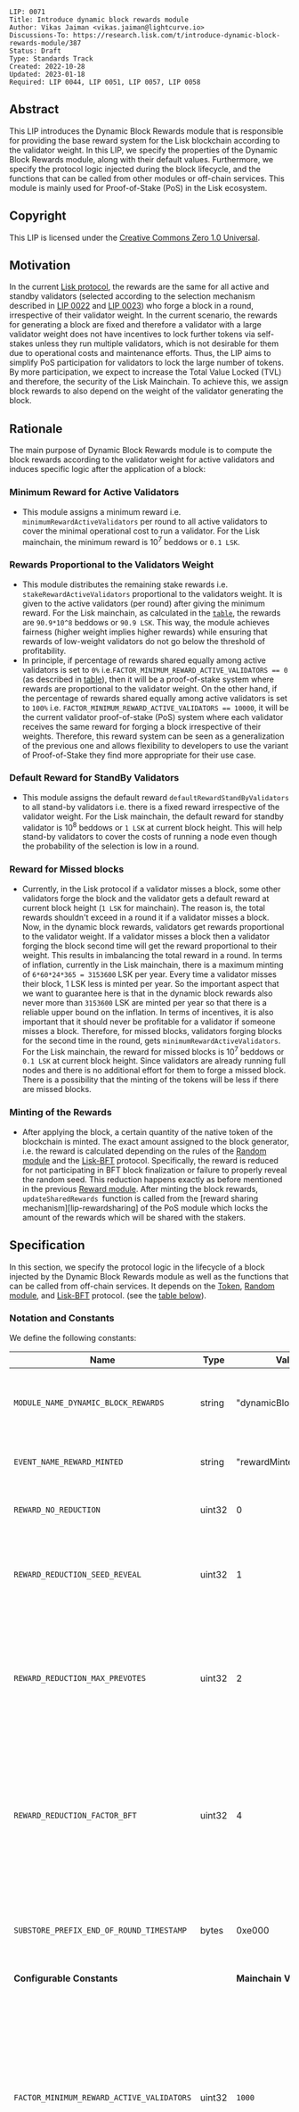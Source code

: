 ```
LIP: 0071
Title: Introduce dynamic block rewards module
Author: Vikas Jaiman <vikas.jaiman@lightcurve.io>
Discussions-To: https://research.lisk.com/t/introduce-dynamic-block-rewards-module/387
Status: Draft
Type: Standards Track
Created: 2022-10-28
Updated: 2023-01-18
Required: LIP 0044, LIP 0051, LIP 0057, LIP 0058
```

## Abstract

This LIP introduces the Dynamic Block Rewards module that is responsible for providing the base reward system for the Lisk blockchain according to the validator weight. In this LIP, we specify the properties of the Dynamic Block Rewards module, along with their default values. Furthermore, we specify the protocol logic injected during the block lifecycle, and the functions that can be called from other modules or off-chain services. This module is mainly used for Proof-of-Stake (PoS) in the Lisk ecosystem.

## Copyright

This LIP is licensed under the [Creative Commons Zero 1.0 Universal](https://creativecommons.org/publicdomain/zero/1.0/).

## Motivation

In the current [Lisk protocol][lip-0042], the rewards are the same for all active and standby validators (selected according to the selection mechanism described in [LIP 0022][lip-0022] and [LIP 0023][lip-0023]) who forge a block in a round, irrespective of their validator weight. In the current scenario, the rewards for generating a block are fixed and therefore a validator with a large validator weight does not have incentives to lock further tokens via self-stakes unless they run multiple validators, which is not desirable for them due to operational costs and maintenance efforts. Thus, the LIP aims to simplify PoS participation for validators to lock the large number of tokens. By more participation, we expect to increase the Total Value Locked (TVL) and therefore, the security of the Lisk Mainchain. To achieve this, we assign block rewards to also depend on the weight of the validator generating the block.

## Rationale

​​The main purpose of Dynamic Block Rewards module is to compute the block rewards according to the validator weight for active validators and induces specific logic after the application of a block:

### Minimum Reward for Active Validators

* This module assigns a minimum reward i.e. `minimumRewardActiveValidators` per round to all active validators to cover the minimal operational cost to run a validator. For the Lisk mainchain, the minimum reward is 10<sup>7</sup> beddows or `0.1 LSK`.

### Rewards Proportional to the Validators Weight

* This module distributes the remaining stake rewards i.e. `stakeRewardActiveValidators` proportional to the validators weight. It is given to the active validators (per round) after giving the minimum reward. For the Lisk mainchain, as calculated in the [`table`](#reward-computation), the rewards are `90.9*10^8` beddows or `90.9 LSK`. This way, the module achieves fairness (higher weight implies higher rewards) while ensuring that rewards of low-weight validators do not go below the threshold of profitability.
* In principle, if percentage of rewards shared equally among active validators is set to `0%` i.e.`FACTOR_MINIMUM_REWARD_ACTIVE_VALIDATORS == 0` (as described in [table](#specification)), then it will be a proof-of-stake system where rewards are proportional to the validator weight. On the other hand, if the percentage of rewards shared equally among active validators is set to `100%` i.e. `FACTOR_MINIMUM_REWARD_ACTIVE_VALIDATORS == 10000`, it will be the current validator proof-of-stake (PoS) system where each validator receives the same reward for forging a block irrespective of their weights. Therefore, this reward system can be seen as a generalization of the previous one and allows flexibility to developers to use the variant of Proof-of-Stake they find more appropriate for their use case.

### Default Reward for StandBy Validators

* This module assigns the default reward `defaultRewardStandByValidators` to all stand-by validators i.e. there is a fixed reward irrespective of the validator weight. For the Lisk mainchain, the default reward for standby validator is 10<sup>8</sup> beddows or `1 LSK` at current block height. This will help stand-by validators to cover the costs of running a node even though the probability of the selection is low in a round.

### Reward for Missed blocks

* Currently, in the Lisk protocol if a validator misses a block, some other validators forge the block and the validator gets a default reward at current block height (`1 LSK` for mainchain). The reason is, the total rewards shouldn't exceed in a round it if a validator misses a block. Now, in the dynamic block rewards, validators get rewards proportional to the validator weight. If a validator misses a block then a validator forging the block second time will get the reward proportional to their weight. This results in imbalancing the total reward in a round. In terms of inflation, currently in the Lisk mainchain, there is a maximum minting of `6*60*24*365 = 3153600` LSK per year. Every time a validator misses their block, 1 LSK less is minted per year. So the important aspect that we want to guarantee here is that in the dynamic block rewards also never more than `3153600` LSK are minted per year so that there is a reliable upper bound on the inflation. In terms of incentives, it is also important that it should never be profitable for a validator if someone misses a block. Therefore, for missed blocks, validators forging blocks for the second time in the round, gets `minimumRewardActiveValidators`. For the Lisk mainchain, the reward for missed blocks is 10<sup>7</sup> beddows or `0.1 LSK` at current block height. Since validators are already running full nodes and there is no additional effort for them to forge a missed block. There is a possibility that the minting of the tokens will be less if there are missed blocks.

### Minting of the Rewards

* After applying the block, a certain quantity of the native token of the blockchain is minted. The exact amount assigned to the block generator, i.e. the reward is calculated depending on the rules of the [Random module][lip-0046] and the [Lisk-BFT][lip-0058] protocol. Specifically, the reward is reduced for not participating in BFT block finalization or failure to properly reveal the random seed. This reduction happens exactly as before mentioned in the previous [Reward module][lip-0042]. After minting the block rewards, `updateSharedRewards `function is called from the [reward sharing mechanism][lip-rewardsharing] of the PoS module which locks the amount of the rewards which will be shared with the stakers.

## Specification

In this section, we specify the protocol logic in the lifecycle of a block injected by the Dynamic Block Rewards module as well as the functions that can be called from off-chain services. It depends on the [Token][lip-0051], [Random module][lip-0046], and [Lisk-BFT][lip-0058] protocol. (see the [table below](#heading=h.arcsjo6wpya2)).

### Notation and Constants

We define the following constants:

| Name | Type | Value | Description |
|------|------|-------|-------------|
| `MODULE_NAME_DYNAMIC_BLOCK_REWARDS` | string | "dynamicBlockRewards" | The module name of the Dynamic Block Rewards module. |
| `EVENT_NAME_REWARD_MINTED` | string | "rewardMinted" | Name of the event during minting of the rewards. |
| `REWARD_NO_REDUCTION` | uint32 | 0 | Return code for no block reward reduction. |
| `REWARD_REDUCTION_SEED_REVEAL` | uint32 | 1 | Return code for block reward reduction because of the failed seed reveal. |
| `REWARD_REDUCTION_MAX_PREVOTES` | uint32 | 2 | Return code for block reward reduction because the block header does not imply the maximal number of prevotes. |
| `REWARD_REDUCTION_FACTOR_BFT` | uint32 | 4 | The reduction factor for validator block reward in case when the block header does not imply the maximal number of prevotes. |
| `SUBSTORE_PREFIX_END_OF_ROUND_TIMESTAMP` | bytes | 0xe000 | The substore prefix of the End-Of-Round timestamp substore. |
| **Configurable Constants** | | **Mainchain Value** | |
| `FACTOR_MINIMUM_REWARD_ACTIVE_VALIDATORS` | uint32 | `1000` | It determines the percentage of rewards assigned equally to all active validators. The percentage can be obtained by dividing the value by `100`, i.e., a value of `1000` corresponds to `10%` .|
| `TOKEN_ID_DYNAMIC_BLOCK_REWARD` | bytes | configurable | The [token ID][lip-0051#token-id-and-native-tokens] of the token used for the reward system of the Blockchain. |
| `NUMBER_ACTIVE_VALIDATORS` | uint32 | `101` | The number of active validators (as defined in [PoS module][lip-0057]). |
| `ROUND_LENGTH` | uint32 | `103` | The round length (as defined in [PoS module][lip-0057]). |

Furthermore, for the rest of this LIP we indicate with `ctx` the execution context which is passed as extra input to each method call.

### Reward Computation

We calculate the rewards for validators as follows:

| Name | Mainchain Value | Computation | Description |
|------|-----------------|-------------|-------------|
| `minimumRewardActiveValidators` | 10<sup>7</sup> | (`FACTOR_MINIMUM_REWARD_ACTIVE_VALIDATORS * getDefaultRewardAtHeight(blockHeader.height))//DECIMAL_PERCENT_FACTOR` | The minimum reward per round for an active validator. Here `DECIMAL_PERCENT_FACTOR == 10000` and `blockHeader.height` is the current block height. |
| `totalRewardActiveValidators` | 101*10<sup>8</sup> | `NUMBER_ACTIVE_VALIDATORS * getDefaultRewardAtHeight(blockHeader.height)` | The total reward per round for active validators. Here `blockHeader.height` is the current block height. |
| `stakeRewardActiveValidators`| 90.9*10<sup>8</sup> | `totalRewardActiveValidators - NUMBER_ACTIVE_VALIDATORS * minimumRewardActiveValidators` | The remaining rewards for active validators (per round) after giving the minimum reward. |
| `defaultRewardStandByValidators` | 10<sup>8</sup> | `getDefaultRewardAtHeight(blockHeader.height)` | The default reward per round for standby validators irrespective of their validator weight. Here `blockHeader.height` is the current block height. |

Here [`getDefaultRewardAtHeight`](#getdefaultrewardatheight), returns a 64-bit unsigned integer value, the default block reward, given the block height as input.

### Functions from Other Modules

Calling a function `fct` from another module (named `module`) is represented by `module.fct(required inputs)`.

### Dynamic Block Rewards Module Store

The key-value pairs in the module store are organized as follows:

#### End-Of-Round Timestamp Substore

##### Substore Prefix, Store Key, and Store Value

The entry in the end-of-round timestamp substore is as follows:

* The substore prefix is set to `SUBSTORE_PREFIX_END_OF_ROUND_TIMESTAMP`.
* The store key is set to empty bytes.
* The store value is the serialization of an object following `endOfRoundTimestampStoreSchema`
* Notation: For the rest of this proposal, let `endOfRoundTimestamp` be the `timestamp` property of the entry in the end-of-round timestamp substore.

##### JSON Schema

```java
endOfRoundTimestampStoreSchema = {
    "type": "object",
    "required": ["timestamp"],
    "properties": {
        "timestamp": {
            "dataType": "uint32",
            "fieldNumber": 1
        }
    }
}
```

##### Properties

* `timestamp`: The timestamp of the last block in a round.

### Token for Rewards

The Dynamic Block Rewards module triggers the minting of rewards in the fungible token identified by the value of `TOKEN_ID_DYNAMIC_BLOCK_REWARD`, which denotes a token ID. The value of `TOKEN_ID_DYNAMIC_BLOCK_REWARD` is set according to the initial configuration of the Dynamic Block Rewards module.

### Reward Brackets

As part of the Dynamic Block Rewards module configuration, the module has to define certain reward brackets, i.e., the values of the default block reward depending on the height of the block. For this LIP, we assume the reward brackets are given by the function [`getDefaultRewardAtHeight`](#getdefaultrewardatheight), which returns a 64-bit unsigned integer value, the default block reward, given the block height as input.

### Lisk Mainchain Configuration

#### Mainchain Rewards Token

The token for rewards on the Lisk mainchain is the LSK token. The value of `TOKEN_ID_DYNAMIC_BLOCK_REWARD` is defined in [LIP 0063][lip-0063#constants].

#### Mainchain Reward Brackets

The reward brackets for the Lisk Mainchain are as follows:

| Height | Default Reward |
|--------|----------------|
| From 1,451,520 to 4,451,519 | 5 × 10<sup>8</sup> |
| From 4,451,520 to 7,451,519 | 4 × 10<sup>8</sup> |
| From 7,451,520 to 10,451,519 | 3 × 10<sup>8 </sup> |
| From 10,451,520 to 13,451,519 | 2 × 10<sup>8</sup> |
| From 13,451,520 onwards | 1 × 10<sup>8</sup> |

This corresponds to default rewards of 5 LSK, 4 LSK, 3 LSK, 2 LSK, and 1 LSK respectively.

### Commands

This module does not define any command.

### Events

#### rewardMinted

The event is emitted when the reward is minted. In case of a reward reduction, it provides information about the reason for the reduction. This event has the `name = EVENT_NAME_REWARD_MINTED`.

#### Topics

* `generatorAddress`: the address of the block generator that obtains the reward.

#### Data

```java
rewardMintedDataSchema = {
    "type": "object",
    "required": ["amount", "reduction"],
    "properties": {
        "amount": {
            "dataType": "uint64",
            "fieldNumber": 1
        },
        "reduction": {
            "dataType": "uint32",
            "fieldNumber": 2
        }
    }
}
```

* `amount`: the amount of rewards minted.
* `reduction`: an integer indicating whether the reward was reduced and for which reason. Allowed values are: `REWARD_NO_REDUCTION`, `REWARD_REDUCTION_SEED_REVEAL`, `REWARD_REDUCTION_MAX_PREVOTES`.

### Internal Functions

The Dynamic Block Rewards module has the following internal functions.

#### getDynamicBlockReward

This function is used to retrieve the reward of a block for a validator.

#### Returns

* `amount`: amount of block reward to be minted.
* `reduction`: an integer indicating whether the reward is reduced. Possible values are `REWARD_NO_REDUCTION, REWARD_REDUCTION_SEED_REVEAL, REWARD_REDUCTION_MAX_PREVOTES.`

```python
def getDynamicBlockReward(blockHeader: BlockHeader)-> tuple[uint64, uint32]:
    if Random.isSeedRevealValid(blockHeader.generatorAddress, blockHeader.seedReveal) == False:
        return (0, REWARD_REDUCTION_SEED_REVEAL)

    validatorReward = getValidatorBlockReward(blockHeader)

    if blockHeader.impliesMaximalPrevotes == False:
        return (validatorReward // REWARD_REDUCTION_FACTOR_BFT, REWARD_REDUCTION_MAX_PREVOTES)

    return (validatorReward, REWARD_NO_REDUCTION)
```

Here `//` represents integer division.

#### getValidatorBlockReward

This function is used to retrieve the block reward for a validator.

#### Returns

* `reward:` amount of block reward for a validator.

```python
def getValidatorBlockReward(blockHeader: BlockHeader) -> uint64:
    if len(Validators.getGeneratorsBetweenTimestamps(endOfRoundTimestamp, blockHeader.timestamp)) >= ROUND_LENGTH:
        return minimumRewardActiveValidators

    validatorParams = Validators.getValidatorParams()
    totalBftWeight = sum(validator.bftWeight for validator in validatorParams.validators)

    let validator be the item of validatorParams.validators with item.address == blockHeader.generatorAddress

    if validator.bftWeight > 0:
        reward = minimumRewardActiveValidators + (validator.bftWeight * stakeRewardActiveValidators)//totalBftWeight
        return reward
    else:
        return defaultRewardStandByValidators
```

### Protocol Logic for Other Modules

The Dynamic Block Rewards module exposes the following functions for other modules.

#### getDefaultRewardAtHeight

This function is used to retrieve the expected default reward at a given height.

#### Parameters

The height of a block as a 32-bit unsigned integer.

#### Returns

The default reward of the block as a 64-bit unsigned integer.

### Endpoints for Off-Chain Services

TBD.

### Genesis Block Processing

#### Genesis State Initialization

After the genesis block `b` is executed, the following logic is executed:

* Create the entry in the end-of-round timestamp substore, setting `endOfRoundTimestamp.timestamp` to `b.header.timestamp`.

#### Genesis State Finalization

The Dynamic Block Rewards module does not execute any logic during the genesis state finalization.

### Block Processing

#### Before Transactions Execution

Before the transactions of a block `b` are executed, the following logic is executed:

```python
def beforeTransactionsExecute(b: Block) -> None:
    # Update blockReward value of the block reward substore.
    (ctx.blockReward, ctx.reduction) = getDynamicBlockReward(b.header)
```

Here we calculate the reward for the block generator; then this value will be stored in the context in memory for the `afterTransactionsExecute` in order to mint this reward and assign it to the generator. The reason for calculating the reward here is to make sure that during the call to `getDynamicBlockReward` function, the Validators module takes the BFT weight from the PoS module. Therefore, if we calculate the reward in `afterTransactionsExecute`, there might be a case where BFT weights are being updated by PoS module before calculating the reward then the reward could be from the next/future round.

#### After Transactions Execution

The following function assigns block rewards after all transactions in the block are executed.

```python
def afterTransactionsExecute(b: Block) -> None:
    if ctx.blockReward > 0:
        Token.mint(b.header.generatorAddress, TOKEN_ID_DYNAMIC_BLOCK_REWARD, ctx.blockReward)
        PoS.updateSharedRewards(b.header.generatorAddress, TOKEN_ID_DYNAMIC_BLOCK_REWARD, ctx.blockReward)

    if PoS.isEndOfRound(b.header.height):
        # Update the entry in the End-Of-Round timestamp substore.
        endOfRoundTimestamp = b.header.timestamp

    emitEvent(
        module = MODULE_NAME_DYNAMIC_BLOCK_REWARDS,
        name = EVENT_NAME_REWARD_MINTED,
        data = {
            "amount": ctx.blockReward,
            "reduction": ctx.reduction
        },
        topics = [b.header.generatorAddress]
    )
```

## Backwards Compatibility

This LIP defines the interface for the Dynamic Block Rewards module but does not introduce any change to the protocol, hence it is a backward compatible change.

[lip-0022]: https://github.com/LiskHQ/lips/blob/main/proposals/lip-0022.md
[lip-0023]: https://github.com/LiskHQ/lips/blob/main/proposals/lip-0023.md
[lip-0042]: https://github.com/LiskHQ/lips/blob/main/proposals/lip-0042.md
[lip-0044]: https://github.com/LiskHQ/lips/blob/main/proposals/lip-0044.md
[lip-0046]: https://github.com/LiskHQ/lips/blob/main/proposals/lip-0046.md
[lip-0051]: https://github.com/LiskHQ/lips/blob/main/proposals/lip-0051.md
[lip-0051#token-id-and-native-tokens]: https://github.com/LiskHQ/lips/blob/main/proposals/lip-0051.md#token-id-and-native-tokens
[lip-0055]: https://github.com/LiskHQ/lips/blob/main/proposals/lip-0055.md
[lip-0057]: https://github.com/LiskHQ/lips/blob/main/proposals/lip-0057.md
[lip-0058]: https://github.com/LiskHQ/lips/blob/main/proposals/lip-0058.md
[lip-0063#constants]: https://github.com/LiskHQ/lips/blob/main/proposals/lip-0063.md#constants-1
[lip-0070]: https://github.com/LiskHQ/lips/blob/main/proposals/lip-0070.md#updatesharedrewards
